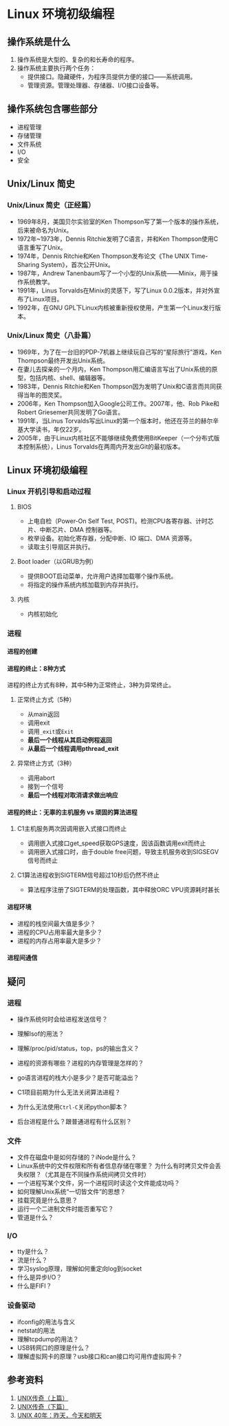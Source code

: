 # Linux 环境初级编程

## 操作系统是什么

1. 操作系统是大型的、复杂的和长寿命的程序。
2. 操作系统主要执行两个任务：
    - 提供接口。隐藏硬件，为程序员提供方便的接口——系统调用。
    - 管理资源。管理处理器、存储器、I/O接口设备等。

## 操作系统包含哪些部分

- 进程管理
- 存储管理
- 文件系统
- I/O
- 安全

## Unix/Linux 简史

### Unix/Linux 简史（正经篇）

- 1969年8月，美国贝尔实验室的Ken Thompson写了第一个版本的操作系统，后来被命名为Unix。
- 1972年~1973年，Dennis Ritchie发明了C语言，并和Ken Thompson使用C语言重写了Unix。
- 1974年，Dennis Ritchie和Ken Thompson发布论文《The UNIX Time-Sharing System》，首次公开Unix。
- 1987年，Andrew Tanenbaum写了一个小型的Unix系统——Minix，用于操作系统教学。
- 1991年，Linus Torvalds在Minix的灵感下，写了Linux 0.0.2版本，并对外宣布了Linux项目。
- 1992年，在GNU GPL下Linux内核被重新授权使用，产生第一个Linux发行版本。

### Unix/Linux 简史（八卦篇）

- 1969年，为了在一台旧的PDP-7机器上继续玩自己写的“星际旅行”游戏，Ken Thompson最终开发出Unix系统。
- 在妻儿去探亲的一个月内，Ken Thompson用汇编语言写出了Unix系统的原型，包括内核、shell、编辑器等。
- 1983年，Dennis Ritchie和Ken Thompson因为发明了Unix和C语言而共同获得当年的图灵奖。
- 2006年，Ken Thompson加入Google公司工作。2007年，他、Rob Pike和Robert Griesemer共同发明了Go语言。
- 1991年，当Linus Torvalds写出Linux的第一个版本时，他还在芬兰的赫尔辛基大学读书，年仅22岁。
- 2005年，由于Linux内核社区不能够继续免费使用BitKeeper（一个分布式版本控制系统），Linus Torvalds在两周内开发出Git的最初版本。

## Linux 环境初级编程

### Linux 开机引导和启动过程

1. BIOS
    - 上电自检（Power-On Self Test, POST)。检测CPU各寄存器、计时芯片、中断芯片、DMA 控制器等。
    - 枚举设备。初始化寄存器，分配中断、IO 端口、DMA 资源等。
    - 读取主引导扇区并执行。

2. Boot loader（以GRUB为例）
    - 提供BOOT启动菜单，允许用户选择加载哪个操作系统。
    - 将指定的操作系统内核加载到内存并执行。

3. 内核
    - 内核初始化

### 进程

#### 进程的创建

#### 进程的终止：8种方式

进程的终止方式有8种，其中5种为正常终止，3种为异常终止。

1. 正常终止方式（5种）
    - 从main返回
    - 调用exit
    - 调用`_exit`或`Exit`
    - **最后一个线程从其启动例程返回**
    - **从最后一个线程调用pthread\_exit**

2. 异常终止方式（3种）
    - 调用abort
    - 接到一个信号
    - **最后一个线程对取消请求做出响应**

#### 进程的终止：无辜的主机服务 vs 顽固的算法进程

1. C1主机服务两次因调用嵌入式接口而终止
    - 调用嵌入式接口get_speed获取GPS速度，因该函数调用exit而终止
    - 调用嵌入式接口时，由于double free问题，导致主机服务收到SIGSEGV信号而终止

2. C1算法进程收到SIGTERM信号超过10秒后仍然不终止
    - 算法程序注册了SIGTERM的处理函数，其中释放ORC VPU资源耗时甚长
    
#### 进程环境

- 进程的栈空间最大值是多少？
- 进程的CPU占用率最大是多少？
- 进程的内存占用率最大是多少？

#### 进程间通信

## 疑问

### 进程

- 操作系统何时会给进程发送信号？
- 理解lsof的用法？
- 理解/proc/pid/status，top，ps的输出含义？
- 进程的资源有哪些？进程的内存管理是怎样的？
- go语言进程的栈大小是多少？是否可能溢出？

- C1项目前期为什么无法关闭算法进程？
- 为什么无法使用`Ctrl-C`关闭python脚本？
- 后台进程是什么？跟普通进程有什么区别？

### 文件

- 文件在磁盘中是如何存储的？iNode是什么？
- Linux系统中的文件权限和所有者信息存储在哪里？ 为什么有时拷贝文件会丢失权限？（尤其是在不同操作系统间拷贝文件时）
- 一个进程写某个文件，另一个进程同时读这个文件能成功吗？
- 如何理解Unix系统“一切皆文件”的思想？
- 挂载究竟是什么意思？
- 运行一个二进制文件时能否重写它？
- 管道是什么？

### I/O

- tty是什么？
- 流是什么？
- 学习syslog原理，理解如何重定向log到socket
- 什么是异步I/O？
- 什么是FIFI？

### 设备驱动

- ifconfig的用法与含义
- netstat的用法
- 理解tcpdump的用法？
- USB转网口的原理是什么？
- 理解虚拟网卡的原理？usb接口和can接口均可用作虚拟网卡？

## 参考资料

1. [UNIX传奇（上篇）](https://coolshell.cn/articles/2322.html)
2. [UNIX传奇（下篇）](https://coolshell.cn/articles/2324.html)
3. [UNIX 40年：昨天，今天和明天](https://coolshell.cn/articles/1023.html)

